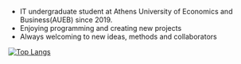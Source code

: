 - IT undergraduate student at Athens University of Economics and Business(AUEB) since 2019.
- Enjoying programming and creating new projects
- Always welcoming to new ideas, methods and collaborators
 
[![Top Langs](https://github-readme-stats.vercel.app/api/top-langs/?username=PapageorgiouMarios&layout=compact&theme=tokyonight)](https://github.com/anuraghazra/github-readme-stats)
